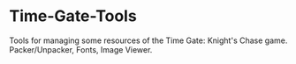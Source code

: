 # Time-Gate-Tools
Tools for managing some resources of the Time Gate: Knight's Chase game. Packer/Unpacker, Fonts, Image Viewer.
